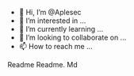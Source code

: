 - 👋 Hi, I’m @Aplesec
- 👀 I’m interested in ...
- 🌱 I’m currently learning ...
- 💞️ I’m looking to collaborate on ...
- 📫 How to reach me ...

<!---
Aplesec/Aplesec is a ✨ special ✨ repository because its `README.md` (this file) appears on your GitHub profile.
You can click the Preview link to take a look at your changes.
--->
Readme 
Readme. Md
